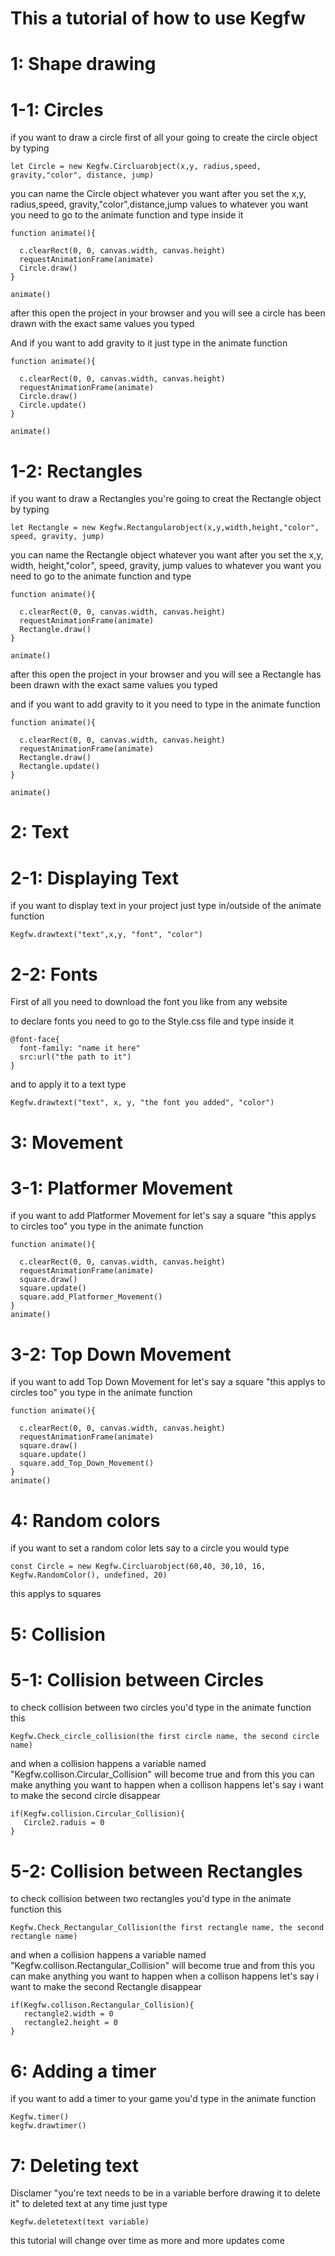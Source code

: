 # This a tutorial of how to use Kegfw
# 1: Shape drawing
# 1-1: Circles
if you want to draw a circle first of all your going to create the circle object by typing
```
let Circle = new Kegfw.Circluarobject(x,y, radius,speed, gravity,"color", distance, jump)
```
you can name the Circle object whatever you want
after you set the x,y, radius,speed, gravity,"color",distance,jump values to whatever you want
you need to go to the animate function and type inside it
```
function animate(){

  c.clearRect(0, 0, canvas.width, canvas.height)
  requestAnimationFrame(animate)
  Circle.draw()
}

animate()
```
after this open the project in your browser and you will see a circle has been drawn with the exact same values you typed

And if you want to add gravity to it just type in the animate function
```
function animate(){

  c.clearRect(0, 0, canvas.width, canvas.height)
  requestAnimationFrame(animate)
  Circle.draw()
  Circle.update()
}

animate()
```
# 1-2: Rectangles 
if you want to draw a Rectangles you're going to creat the Rectangle object by typing
```
let Rectangle = new Kegfw.Rectangularobject(x,y,width,height,"color", speed, gravity, jump)
```
you can name the Rectangle object whatever you want after you set the x,y, width, height,"color", speed, gravity, jump values to whatever you want 
you need to go to the animate function and type
```
function animate(){

  c.clearRect(0, 0, canvas.width, canvas.height)
  requestAnimationFrame(animate)
  Rectangle.draw()
}

animate()
```
after this open the project in your browser and you will see a Rectangle has been drawn with the exact same values you typed

and if you want to add gravity to it you need to type in the animate function
```
function animate(){

  c.clearRect(0, 0, canvas.width, canvas.height)
  requestAnimationFrame(animate)
  Rectangle.draw()
  Rectangle.update()
}

animate()
```
# 2: Text
# 2-1: Displaying Text
if you want to display text in your project just type in/outside of the animate function
```
Kegfw.drawtext("text",x,y, "font", "color")
```
# 2-2: Fonts
First of all you need to download the font you like from any website

to declare fonts you need to go to the Style.css file and type inside it 
```
@font-face{
  font-family: "name it here"
  src:url("the path to it")
}
```
and to apply it to a text type
```
Kegfw.drawtext("text", x, y, "the font you added", "color")
```
# 3: Movement
# 3-1: Platformer Movement
if you want to add Platformer Movement for let's say a square "this applys to circles too"
you type in the animate function
```
function animate(){

  c.clearRect(0, 0, canvas.width, canvas.height)
  requestAnimationFrame(animate)
  square.draw()
  square.update()
  square.add_Platformer_Movement()
} 
animate()
```
# 3-2: Top Down Movement

if you want to add Top Down Movement for let's say a square "this applys to circles too"
you type in the animate function
```
function animate(){

  c.clearRect(0, 0, canvas.width, canvas.height)
  requestAnimationFrame(animate)
  square.draw()
  square.update()
  square.add_Top_Down_Movement()
}
animate()
```
# 4: Random colors
if you want to set a random color lets say to a circle you would type 
```
const Circle = new Kegfw.Circluarobject(60,40, 30,10, 16, Kegfw.RandomColor(), undefined, 20)
```
this applys to squares
# 5: Collision
# 5-1: Collision between Circles
to check collision between two circles you'd type in the animate function this
```
Kegfw.Check_circle_collision(the first circle name, the second circle name)
```
and when a collision happens a variable named "Kegfw.collison.Circular_Collision" will become true
and from this you can make anything you want to happen when a collison happens let's say i want to make the second circle disappear
```
if(Kegfw.collision.Circular_Collision){
   Circle2.raduis = 0
}
```
# 5-2: Collision between Rectangles
to check collision between two rectangles you'd type in the animate function this
```
Kegfw.Check_Rectangular_Collision(the first rectangle name, the second rectangle name)
```
and when a collision happens a variable named "Kegfw.collison.Rectangular_Collision" will become true
and from this you can make anything you want to happen when a collison happens let's say i want to make the second Rectangle disappear
```
if(Kegfw.collison.Rectangular_Collision){
   rectangle2.width = 0
   rectangle2.height = 0
}
```
# 6: Adding a timer
if you want to add a timer to your game you'd type in the animate function
```
Kegfw.timer()
kegfw.drawtimer()
```
# 7: Deleting text
Disclamer "you're text needs to be in a variable berfore drawing it to delete it"
to deleted text at any time just type 
```
Kegfw.deletetext(text variable)
```
this tutorial will change over time as more and more updates come
